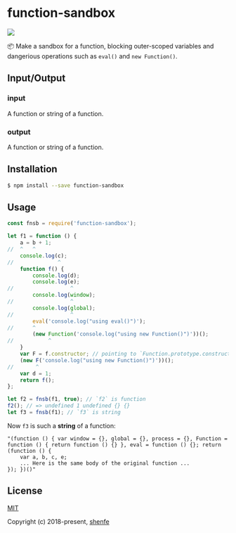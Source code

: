 # function-sandbox

<a href="https://www.npmjs.com/package/function-sandbox"><img src="https://img.shields.io/npm/v/function-sandbox.svg"></a>

📦 Make a sandbox for a function, blocking outer-scoped variables and dangerious operations such as `eval()` and `new Function()`.

## Input/Output

### input

A function or string of a function.

### output

A function or string of a function.

## Installation

```bash
$ npm install --save function-sandbox
```

## Usage

```js
const fnsb = require('function-sandbox');

let f1 = function () {
    a = b + 1;
//  ^   ^
    console.log(c);
//              ^
    function f() {
        console.log(d);
        console.log(e);
//                  ^
        console.log(window);
//                  ^
        console.log(global);
//                  ^
        eval('console.log("using eval()")');
//      ^
        (new Function('console.log("using new Function()")'))();
//           ^
    }
    var F = f.constructor; // pointing to `Function.prototype.constructor`
    (new F('console.log("using new Function()")'))();
//       ^
    var d = 1;
    return f();
};

let f2 = fnsb(f1, true); // `f2` is function
f2(); // => undefined 1 undefined {} {}
let f3 = fnsb(f1); // `f3` is string
```

Now `f3` is such a **string** of a function:

```
"(function () { var window = {}, global = {}, process = {}, Function = function () { return function () {} }, eval = function () {}; return (function () {
    var a, b, c, e;
    ... Here is the same body of the original function ...
}); })()"
```

## License

[MIT](http://opensource.org/licenses/MIT)

Copyright (c) 2018-present, [shenfe](https://github.com/shenfe)